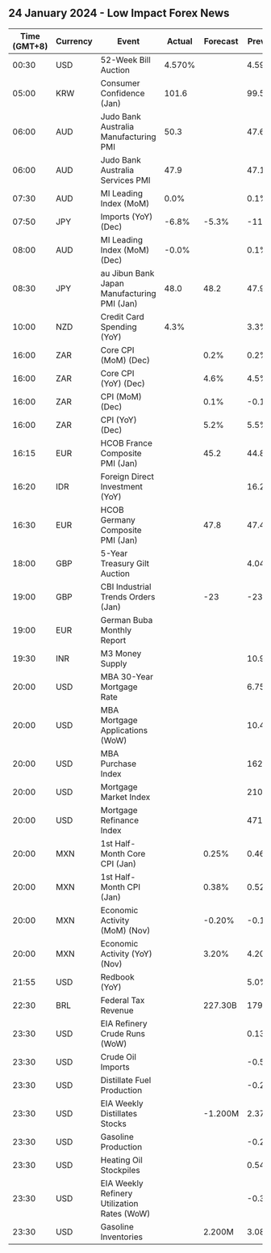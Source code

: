 ## 24 January 2024 - Low Impact Forex News

| Time (GMT+8) | Currency | Event | Actual | Forecast | Previous |
|------|----------|-------|--------|----------|----------|
| 00:30 | USD | 52-Week Bill Auction | 4.570% |  | 4.595% |
| 05:00 | KRW | Consumer Confidence (Jan) | 101.6 |  | 99.5 |
| 06:00 | AUD | Judo Bank Australia Manufacturing PMI | 50.3 |  | 47.6 |
| 06:00 | AUD | Judo Bank Australia Services PMI | 47.9 |  | 47.1 |
| 07:30 | AUD | MI Leading Index (MoM) | 0.0% |  | 0.1% |
| 07:50 | JPY | Imports (YoY) (Dec) | -6.8% | -5.3% | -11.9% |
| 08:00 | AUD | MI Leading Index (MoM) (Dec) | -0.0% |  | 0.1% |
| 08:30 | JPY | au Jibun Bank Japan Manufacturing PMI (Jan) | 48.0 | 48.2 | 47.9 |
| 10:00 | NZD | Credit Card Spending (YoY) | 4.3% |  | 3.3% |
| 16:00 | ZAR | Core CPI (MoM) (Dec) |  | 0.2% | 0.2% |
| 16:00 | ZAR | Core CPI (YoY) (Dec) |  | 4.6% | 4.5% |
| 16:00 | ZAR | CPI (MoM) (Dec) |  | 0.1% | -0.1% |
| 16:00 | ZAR | CPI (YoY) (Dec) |  | 5.2% | 5.5% |
| 16:15 | EUR | HCOB France Composite PMI (Jan) |  | 45.2 | 44.8 |
| 16:20 | IDR | Foreign Direct Investment (YoY) |  |  | 16.20% |
| 16:30 | EUR | HCOB Germany Composite PMI (Jan) |  | 47.8 | 47.4 |
| 18:00 | GBP | 5-Year Treasury Gilt Auction |  |  | 4.041% |
| 19:00 | GBP | CBI Industrial Trends Orders (Jan) |  | -23 | -23 |
| 19:00 | EUR | German Buba Monthly Report |  |  |  |
| 19:30 | INR | M3 Money Supply |  |  | 10.9% |
| 20:00 | USD | MBA 30-Year Mortgage Rate |  |  | 6.75% |
| 20:00 | USD | MBA Mortgage Applications (WoW) |  |  | 10.4% |
| 20:00 | USD | MBA Purchase Index |  |  | 162.2 |
| 20:00 | USD | Mortgage Market Index |  |  | 210.5 |
| 20:00 | USD | Mortgage Refinance Index |  |  | 471.2 |
| 20:00 | MXN | 1st Half-Month Core CPI (Jan) |  | 0.25% | 0.46% |
| 20:00 | MXN | 1st Half-Month CPI (Jan) |  | 0.38% | 0.52% |
| 20:00 | MXN | Economic Activity (MoM) (Nov) |  | -0.20% | -0.10% |
| 20:00 | MXN | Economic Activity (YoY) (Nov) |  | 3.20% | 4.20% |
| 21:55 | USD | Redbook (YoY) |  |  | 5.0% |
| 22:30 | BRL | Federal Tax Revenue |  | 227.30B | 179.39B |
| 23:30 | USD | EIA Refinery Crude Runs (WoW) |  |  | 0.135M |
| 23:30 | USD | Crude Oil Imports |  |  | -0.528M |
| 23:30 | USD | Distillate Fuel Production |  |  | -0.265M |
| 23:30 | USD | EIA Weekly Distillates Stocks |  | -1.200M | 2.370M |
| 23:30 | USD | Gasoline Production |  |  | -0.291M |
| 23:30 | USD | Heating Oil Stockpiles |  |  | 0.542M |
| 23:30 | USD | EIA Weekly Refinery Utilization Rates (WoW) |  |  | -0.3% |
| 23:30 | USD | Gasoline Inventories |  | 2.200M | 3.083M |
